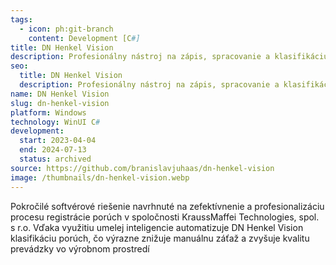 ```yaml
---
tags:
  - icon: ph:git-branch
    content: Development [C#]
title: DN Henkel Vision
description: Profesionálny nástroj na zápis, spracovanie a klasifikáciu hardvérových chýb
seo:
  title: DN Henkel Vision
  description: Profesionálny nástroj na zápis, spracovanie a klasifikáciu hardvérových chýb
name: DN Henkel Vision
slug: dn-henkel-vision
platform: Windows
technology: WinUI C#
development:
  start: 2023-04-04
  end: 2024-07-13
  status: archived
source: https://github.com/branislavjuhaas/dn-henkel-vision
image: /thumbnails/dn-henkel-vision.webp
---
```


Pokročilé softvérové riešenie navrhnuté na zefektívnenie a profesionalizáciu procesu registrácie porúch v spoločnosti KraussMaffei Technologies, spol. s r.o. Vďaka využitiu umelej inteligencie automatizuje DN Henkel Vision klasifikáciu porúch, čo výrazne znižuje manuálnu záťaž a zvyšuje kvalitu prevádzky vo výrobnom prostredí
